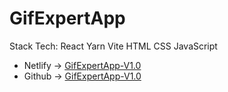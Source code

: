 # GifExpertApp
Stack Tech: React Yarn Vite HTML CSS JavaScript


- Netlify -> [
GifExpertApp-V1.0](https://gif-expertapp-v1.netlify.app/)
- Github -> [
GifExpertApp-V1.0](https://lean-98.github.io/GitExpertApp/)


